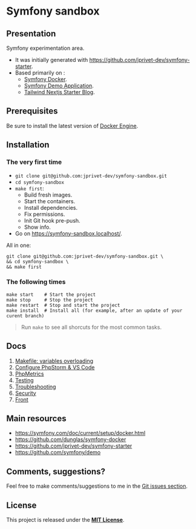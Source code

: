# Symfony sandbox

## Presentation

Symfony experimentation area.

- It was initially generated with https://github.com/jprivet-dev/symfony-starter.
- Based primarily on :
  - [Symfony Docker](https://github.com/dunglas/symfony-docker).
  - [Symfony Demo Application](https://github.com/symfony/demo).
  - [Tailwind Nextjs Starter Blog](https://github.com/timlrx/tailwind-nextjs-starter-blog).

## Prerequisites

Be sure to install the latest version of [Docker Engine](https://docs.docker.com/engine/install/).

## Installation

### The very first time
 
- `git clone git@github.com:jprivet-dev/symfony-sandbox.git`
- `cd symfony-sandbox`
- `make first`:
  - Build fresh images.
  - Start the containers.
  - Install dependencies.
  - Fix permissions.
  - Init Git hook pre-push.
  - Show info.
- Go on https://symfony-sandbox.localhost/.

All in one:

```shell
git clone git@github.com:jprivet-dev/symfony-sandbox.git \
&& cd symfony-sandbox \
&& make first
```

### The following times

```shell
make start    # Start the project
make stop     # Stop the project
make restart  # Stop and start the project
make install  # Install all (for example, after an update of your curent branch)
```

> Run `make` to see all shorcuts for the most common tasks.

## Docs

1. [Makefile: variables overloading](docs/makefile.md)
2. [Configure PhpStorm & VS Code](docs/configure.md)
3. [PhpMetrics](docs/phpmetrics.md)
4. [Testing](docs/testing.md)
5. [Troubleshooting](docs/troubleshooting.md)
6. [Security](docs/security.md)
8. [Front](docs/frontend.md)

## Main resources

- https://symfony.com/doc/current/setup/docker.html
- https://github.com/dunglas/symfony-docker
- https://github.com/jprivet-dev/symfony-starter
- https://github.com/symfony/demo

## Comments, suggestions?

Feel free to make comments/suggestions to me in the [Git issues section](https://github.com/jprivet-dev/symfony-sandbox/issues).

## License

This project is released under the [**MIT License**](https://github.com/jprivet-dev/symfony-sandbox/blob/main/LICENSE).
